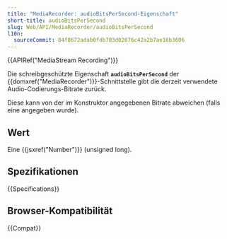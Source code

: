 ```yaml
---
title: "MediaRecorder: audioBitsPerSecond-Eigenschaft"
short-title: audioBitsPerSecond
slug: Web/API/MediaRecorder/audioBitsPerSecond
l10n:
  sourceCommit: 84f8672adab0fdb783d02676c42a2b7ae16b3606
---
```


{{APIRef("MediaStream Recording")}}

Die schreibgeschützte Eigenschaft **`audioBitsPerSecond`** der {{domxref("MediaRecorder")}}-Schnittstelle gibt die derzeit verwendete Audio-Codierungs-Bitrate zurück.

Diese kann von der im Konstruktor angegebenen Bitrate abweichen (falls eine angegeben wurde).

## Wert

Eine {{jsxref("Number")}} (unsigned long).

## Spezifikationen

{{Specifications}}

## Browser-Kompatibilität

{{Compat}}
